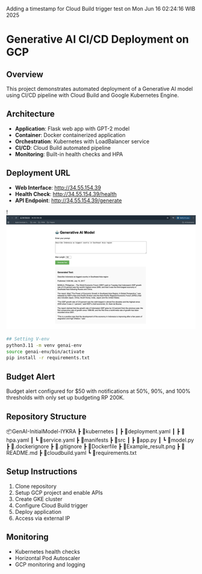 Adding a timestamp for Cloud Build trigger test on Mon Jun 16 02:24:16 WIB 2025

# Generative AI CI/CD Deployment on GCP

## Overview
This project demonstrates automated deployment of a Generative AI model using CI/CD pipeline with Cloud Build and Google Kubernetes Engine.

## Architecture
- **Application**: Flask web app with GPT-2 model
- **Container**: Docker containerized application
- **Orchestration**: Kubernetes with LoadBalancer service
- **CI/CD**: Cloud Build automated pipeline
- **Monitoring**: Built-in health checks and HPA

## Deployment URL
- **Web Interface**: http://34.55.154.39
- **Health Check**: http://34.55.154.39/health
- **API Endpoint**: http://34.55.154.39/generate

!![Screenshot Aplikasi](Example_result.png)

```bash
## Setting V-env
python3.11 -m venv genai-env
source genai-env/bin/activate
pip install -r requirements.txt 
```

## Budget Alert
Budget alert configured for $50 with notifications at 50%, 90%, and 100% thresholds with only set up budgeting RP 200K.

## Repository Structure
📦GenAI-InitialModel-IYKRA
 ┣ 📂kubernetes
 ┃ ┣ 📜deployment.yaml
 ┃ ┣ 📜hpa.yaml
 ┃ ┗ 📜service.yaml
 ┣ 📂manifests
 ┣ 📂src
 ┃ ┣ 📜app.py
 ┃ ┗ 📜model.py
 ┣ 📜.dockerignore
 ┣ 📜.gitignore
 ┣ 📜Dockerfile
 ┣ 📜Example_result.png
 ┣ 📜README.md
 ┣ 📜cloudbuild.yaml
 ┗ 📜requirements.txt

## Setup Instructions
1. Clone repository
2. Setup GCP project and enable APIs
3. Create GKE cluster
4. Configure Cloud Build trigger
5. Deploy application
6. Access via external IP

## Monitoring
- Kubernetes health checks
- Horizontal Pod Autoscaler
- GCP monitoring and logging

